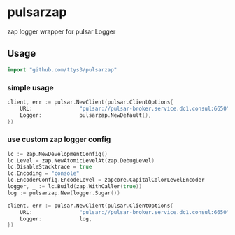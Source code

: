 # pulsarzap
zap logger wrapper for pulsar Logger

## Usage

```go
import "github.com/ttys3/pulsarzap"
```

### simple usage

```go
client, err := pulsar.NewClient(pulsar.ClientOptions{
    URL:               "pulsar://pulsar-broker.service.dc1.consul:6650",
    Logger:            pulsarzap.NewDefault(),
})
```

### use custom zap logger config

```go
lc := zap.NewDevelopmentConfig()
lc.Level = zap.NewAtomicLevelAt(zap.DebugLevel)
lc.DisableStacktrace = true
lc.Encoding = "console"
lc.EncoderConfig.EncodeLevel = zapcore.CapitalColorLevelEncoder
logger, _ := lc.Build(zap.WithCaller(true))
log := pulsarzap.New(logger.Sugar())

client, err := pulsar.NewClient(pulsar.ClientOptions{
    URL:               "pulsar://pulsar-broker.service.dc1.consul:6650",
    Logger:            log,
})
```
